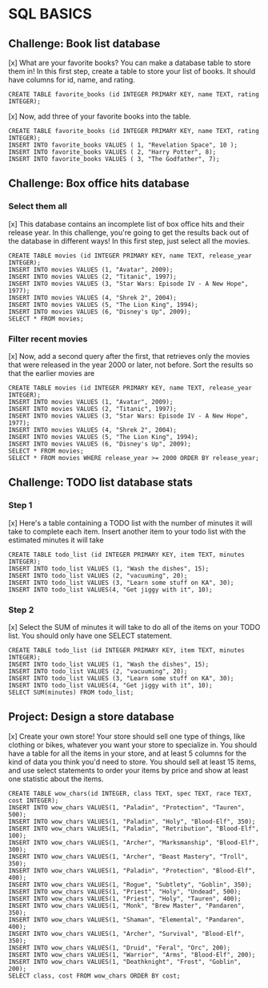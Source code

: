 # SQL BASICS
## Challenge: Book list database

 [x] What are your favorite books? You can make a database table to store them in! In this first step, create a table to store your list of books. It should have columns for id, name, and rating.
```
CREATE TABLE favorite_books (id INTEGER PRIMARY KEY, name TEXT, rating INTEGER);
```
 [x] Now, add three of your favorite books into the table.
```
CREATE TABLE favorite_books (id INTEGER PRIMARY KEY, name TEXT, rating INTEGER);
INSERT INTO favorite_books VALUES ( 1, "Revelation Space", 10 );
INSERT INTO favorite_books VALUES ( 2, "Harry Potter", 8);
INSERT INTO favorite_books VALUES ( 3, "The Godfather", 7);
```

## Challenge: Box office hits database

### Select them all
 [x] This database contains an incomplete list of box office hits and their release year. In this challenge, you're going to get the results back out of the database in different ways! In this first step, just select all the movies.
```
CREATE TABLE movies (id INTEGER PRIMARY KEY, name TEXT, release_year INTEGER);
INSERT INTO movies VALUES (1, "Avatar", 2009);
INSERT INTO movies VALUES (2, "Titanic", 1997);
INSERT INTO movies VALUES (3, "Star Wars: Episode IV - A New Hope", 1977);
INSERT INTO movies VALUES (4, "Shrek 2", 2004);
INSERT INTO movies VALUES (5, "The Lion King", 1994);
INSERT INTO movies VALUES (6, "Disney's Up", 2009);
SELECT * FROM movies;
```
### Filter recent movies
 [x] Now, add a second query after the first, that retrieves only the movies that were released in the year 2000 or later, not before. Sort the results so that the earlier movies are
```
CREATE TABLE movies (id INTEGER PRIMARY KEY, name TEXT, release_year INTEGER);
INSERT INTO movies VALUES (1, "Avatar", 2009);
INSERT INTO movies VALUES (2, "Titanic", 1997);
INSERT INTO movies VALUES (3, "Star Wars: Episode IV - A New Hope", 1977);
INSERT INTO movies VALUES (4, "Shrek 2", 2004);
INSERT INTO movies VALUES (5, "The Lion King", 1994);
INSERT INTO movies VALUES (6, "Disney's Up", 2009);
SELECT * FROM movies;
SELECT * FROM movies WHERE release_year >= 2000 ORDER BY release_year; 
```

## Challenge: TODO list database stats

### Step 1
 [x] Here's a table containing a TODO list with the number of minutes it will take to complete each item. Insert another item to your todo list with the estimated minutes it will take
```
CREATE TABLE todo_list (id INTEGER PRIMARY KEY, item TEXT, minutes INTEGER);
INSERT INTO todo_list VALUES (1, "Wash the dishes", 15);
INSERT INTO todo_list VALUES (2, "vacuuming", 20);
INSERT INTO todo_list VALUES (3, "Learn some stuff on KA", 30);
INSERT INTO todo_list VALUES(4, "Get jiggy with it", 10);
```
### Step 2
 [x] Select the SUM of minutes it will take to do all of the items on your TODO list. You should only have one SELECT statement.
```
CREATE TABLE todo_list (id INTEGER PRIMARY KEY, item TEXT, minutes INTEGER);
INSERT INTO todo_list VALUES (1, "Wash the dishes", 15);
INSERT INTO todo_list VALUES (2, "vacuuming", 20);
INSERT INTO todo_list VALUES (3, "Learn some stuff on KA", 30);
INSERT INTO todo_list VALUES(4, "Get jiggy with it", 10);
SELECT SUM(minutes) FROM todo_list;
```
## Project: Design a store database
 [x] Create your own store! Your store should sell one type of things, like clothing or bikes, whatever you want your store to specialize in. You should have a table for all the items in your store, and at least 5 columns for the kind of data you think you'd need to store. You should sell at least 15 items, and use select statements to order your items by price and show at least one statistic about the items.
```
CREATE TABLE wow_chars(id INTEGER, class TEXT, spec TEXT, race TEXT, cost INTEGER);
INSERT INTO wow_chars VALUES(1, "Paladin", "Protection", "Tauren", 500);
INSERT INTO wow_chars VALUES(1, "Paladin", "Holy", "Blood-Elf", 350);
INSERT INTO wow_chars VALUES(1, "Paladin", "Retribution", "Blood-Elf", 100);
INSERT INTO wow_chars VALUES(1, "Archer", "Marksmanship", "Blood-Elf", 300);
INSERT INTO wow_chars VALUES(1, "Archer", "Beast Mastery", "Troll", 350);
INSERT INTO wow_chars VALUES(1, "Paladin", "Protection", "Blood-Elf", 400);
INSERT INTO wow_chars VALUES(1, "Rogue", "Subtlety", "Goblin", 350);
INSERT INTO wow_chars VALUES(1, "Priest", "Holy", "Undead", 500);
INSERT INTO wow_chars VALUES(1, "Priest", "Holy", "Tauren", 400);
INSERT INTO wow_chars VALUES(1, "Monk", "Brew Master", "Pandaren", 350);
INSERT INTO wow_chars VALUES(1, "Shaman", "Elemental", "Pandaren", 400);
INSERT INTO wow_chars VALUES(1, "Archer", "Survival", "Blood-Elf", 350);
INSERT INTO wow_chars VALUES(1, "Druid", "Feral", "Orc", 200);
INSERT INTO wow_chars VALUES(1, "Warrior", "Arms", "Blood-Elf", 200);
INSERT INTO wow_chars VALUES(1, "Deathknight", "Frost", "Goblin", 200);
SELECT class, cost FROM wow_chars ORDER BY cost;
```